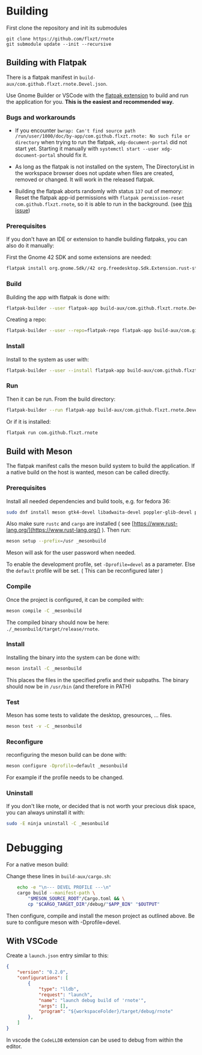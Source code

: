 # Building

First clone the repository and init its submodules
```
git clone https://github.com/flxzt/rnote
git submodule update --init --recursive
```

## Building with Flatpak
There is a flatpak manifest in `build-aux/com.github.flxzt.rnote.Devel.json`.

Use Gnome Builder or VSCode with the [flatpak extension](https://marketplace.visualstudio.com/items?itemName=bilelmoussaoui.flatpak-vscode) to build and run the application for you. **This is the easiest and recommended way.**

### Bugs and workarounds
- If you encounter `bwrap: Can't find source path /run/user/1000/doc/by-app/com.github.flxzt.rnote: No such file or directory` when trying to run the flatpak, `xdg-document-portal` did not start yet. Starting it manually with `systemctl start --user xdg-document-portal` should fix it.

- As long as the flatpak is not installed on the system, The DirectoryList in the workspace browser does not update when files are created, removed or changed. It will work in the released flatpak.

- Building the flatpak aborts randomly with status `137` out of memory: Reset the flatpak app-id permissions with `flatpak permission-reset com.github.flxzt.rnote`, so it is able to run in the background. (see [this issue](https://github.com/flatpak/xdg-desktop-portal/issues/478))

### Prerequisites
If you don't have an IDE or extension to handle building flatpaks, you can also do it manually:

First the Gnome 42 SDK and some extensions are needed:

```bash
flatpak install org.gnome.Sdk//42 org.freedesktop.Sdk.Extension.rust-stable//21.08 org.gnome.Platform//42 org.freedesktop.Sdk.Extension.llvm13
```
### Build
Building the app with flatpak is done with:

```bash
flatpak-builder --user flatpak-app build-aux/com.github.flxzt.rnote.Devel.json
```

Creating a repo:

```bash
flatpak-builder --user --repo=flatpak-repo flatpak-app build-aux/com.github.flxzt.rnote.Devel.json
```


### Install
Install to the system as user with:

```bash
flatpak-builder --user --install flatpak-app build-aux/com.github.flxzt.rnote.Devel.json
```

### Run
Then it can be run.
From the build directory:

```bash
flatpak-builder --run flatpak-app build-aux/com.github.flxzt.rnote.Devel.json rnote
```

Or if it is installed:

```bash
flatpak run com.github.flxzt.rnote
```

## Build with Meson
The flatpak manifest calls the meson build system to build the application.
If a native build on the host is wanted, meson can be called directly.

### Prerequisites

Install all needed dependencies and build tools, e.g. for fedora 36:
```bash
sudo dnf install meson gtk4-devel libadwaita-devel poppler-glib-devel poppler-data alsa-lib-devel
```

Also make sure `rustc` and `cargo` are installed ( see [https://www.rust-lang.org/](https://www.rust-lang.org/) ). Then run:

```bash
meson setup --prefix=/usr _mesonbuild
```
Meson will ask for the user password when needed.

To enable the development profile, set `-Dprofile=devel` as a parameter. Else the `default` profile will be set. ( This can be reconfigured later )

### Compile
Once the project is configured, it can be compiled with:

```bash
meson compile -C _mesonbuild
```

The compiled binary should now be here: `./_mesonbuild/target/release/rnote`.

### Install
Installing the binary into the system can be done with:

```bash
meson install -C _mesonbuild
```

This places the files in the specified prefix and their subpaths. The binary should now be in `/usr/bin` (and therefore in PATH)

### Test
Meson has some tests to validate the desktop, gresources, ... files.

```bash
meson test -v -C _mesonbuild
```

### Reconfigure
reconfiguring the meson build can be done with:

```bash
meson configure -Dprofile=default _mesonbuild
```

For example if the profile needs to be changed.

### Uninstall
If you don't like rnote, or decided that is not worth your precious disk space, you can always uninstall it with:

```bash
sudo -E ninja uninstall -C _mesonbuild
```

# Debugging
For a native meson build:

Change these lines in `build-aux/cargo.sh`:
```bash
    echo -e "\n--- DEVEL PROFILE ---\n"
    cargo build --manifest-path \
        "$MESON_SOURCE_ROOT"/Cargo.toml && \
        cp "$CARGO_TARGET_DIR"/debug/"$APP_BIN" "$OUTPUT"
```

Then configure, compile and install the meson project as outlined above. Be sure to configure meson with -Dprofile=devel.

## With VSCode
Create a `launch.json` entry similar to this:
```json
{
    "version": "0.2.0",
    "configurations": [
        {
            "type": "lldb",
            "request": "launch",
            "name": "launch debug build of 'rnote'",
            "args": [],
            "program": "${workspaceFolder}/target/debug/rnote"
        },
    ]
}
```

In vscode the `CodeLLDB` extension can be used to debug from within the editor.